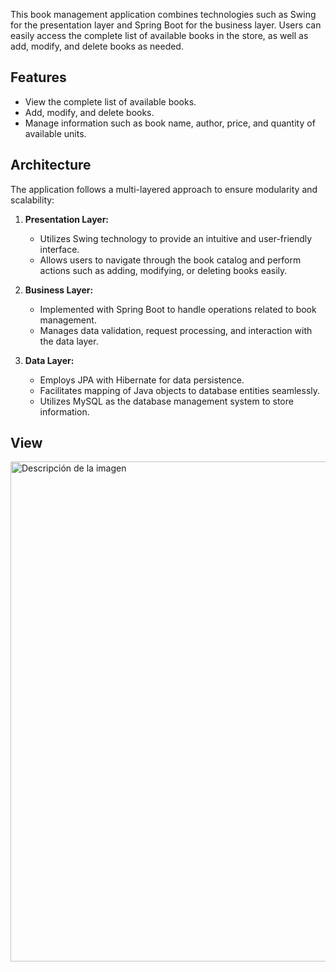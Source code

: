 
This book management application combines technologies such as Swing for the presentation layer and Spring Boot for the business layer. Users can easily access the complete list of available books in the store, as well as add, modify, and delete books as needed.

## Features

- View the complete list of available books.
- Add, modify, and delete books.
- Manage information such as book name, author, price, and quantity of available units.

## Architecture

The application follows a multi-layered approach to ensure modularity and scalability:

1. **Presentation Layer:**
   - Utilizes Swing technology to provide an intuitive and user-friendly interface.
   - Allows users to navigate through the book catalog and perform actions such as adding, modifying, or deleting books easily.

2. **Business Layer:**
   - Implemented with Spring Boot to handle operations related to book management.
   - Manages data validation, request processing, and interaction with the data layer.

3. **Data Layer:**
   - Employs JPA with Hibernate for data persistence.
   - Facilitates mapping of Java objects to database entities seamlessly.
   - Utilizes MySQL as the database management system to store information.

## View

<img src="https://github.com/soandrade6/tienda-de-libros/assets/111089224/66579232-605e-4030-b7e3-87714d15004f" alt="Descripción de la imagen" width="900" height="800">

